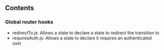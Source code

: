 ## Contents

### Global router hooks
- redirectTo.js: Allows a state to declare a state to redirect the transition to
- requiresAuth.js: Allows a state to declare it requires an authenticated user